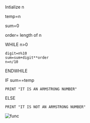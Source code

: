 Intialize n

temp=n

sum=0

order= length of n

WHILE n>0

    digit=n%10
    sum=sum+digit**order
    n=n/10
ENDWHILE

IF sum==temp

    PRINT "IT IS AN ARMSTRONG NUMBER"
ELSE

    PRINT "IT IS NOT AN ARMSTRONG NUMBER"

![func](https://lh3.googleusercontent.com/zgxHGbfJZy27iwLIPt_bpIT1wO4YiC64RYZf37P50d1P17XQWUNuJV7ymeJDAICZF5NLZOwzI5b37iXApUEsCzAUzZctPKMpT7jq4Kdxp3Xr7UXFAKrq=w1280)